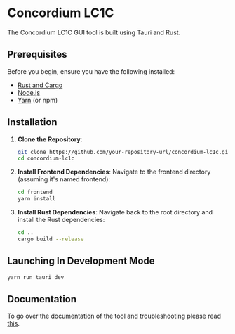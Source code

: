 # Concordium LC1C

The Concordium LC1C GUI tool is built using Tauri and Rust.

## Prerequisites

Before you begin, ensure you have the following installed:

- [Rust and Cargo](https://rustup.rs/)
- [Node.js](https://nodejs.org/)
- [Yarn](https://yarnpkg.com/) (or npm)

## Installation

1. **Clone the Repository**:

   ```bash
   git clone https://github.com/your-repository-url/concordium-lc1c.git
   cd concordium-lc1c
   ```

2. **Install Frontend Dependencies**:
Navigate to the frontend directory (assuming it's named frontend):
    ```bash
    cd frontend
    yarn install
    ````

3. **Install Rust Dependencies**:
Navigate back to the root directory and install the Rust dependencies:
    ```bash
    cd ..
    cargo build --release
    ```

## Launching In Development Mode
```bash
yarn run tauri dev
```

## Documentation
To go over the documentation of the tool and troubleshooting please read [this](https://github.com/Concordium/concordium-local-chain/blob/main/DOCUMENTATION.md).
